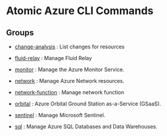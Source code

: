 # Atomic Azure CLI Commands

## Groups

- [change-analysis](/Commands/change-analysis/readme.md)
: List changes for resources

- [fluid-relay](/Commands/fluid-relay/readme.md)
: Manage Fluid Relay

- [monitor](/Commands/monitor/readme.md)
: Manage the Azure Monitor Service.

- [network](/Commands/network/readme.md)
: Manage Azure Network resources.

- [network-function](/Commands/network-function/readme.md)
: Manage network function

- [orbital](/Commands/orbital/readme.md)
: Azure Orbital Ground Station as-a-Service (GSaaS).

- [sentinel](/Commands/sentinel/readme.md)
: Manage Microsoft Sentinel.

- [sql](/Commands/sql/readme.md)
: Manage Azure SQL Databases and Data Warehouses.
